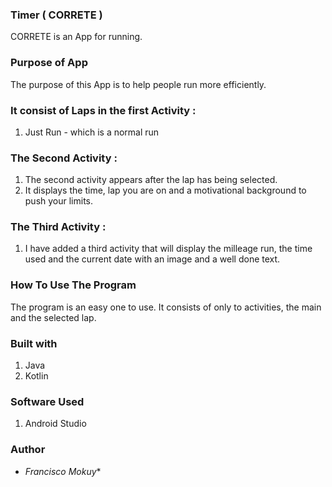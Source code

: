 
### Timer ( CORRETE )
CORRETE is an App for running.

### Purpose of App
The purpose of this App is to help people run more efficiently.

 ### It consist of Laps in the first Activity :
 
  1. Just Run - which is a normal run
 
 
 
 ### The Second Activity :

  1. The second activity appears after the lap has being selected.
  2. It displays the time, lap you are on and a motivational background to push your limits.
  
  ### The Third Activity :

  1. I have added a third activity that will display the milleage run, the time used and the current date with an image and a well done text.
  
  ### How To Use The Program
The program is an easy one to use.
It consists of only to activities, the main and the selected lap.
  


### Built with
1. Java
2. Kotlin

### Software Used
1. Android Studio

### Author
* *Francisco Mokuy**
